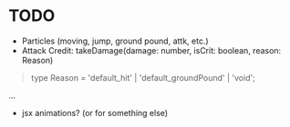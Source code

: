 # TODO

- Particles (moving, jump, ground pound, attk, etc.)
- Attack Credit: takeDamage(damage: number, isCrit: boolean, reason: Reason)
> type Reason = 'default_hit' | 'default_groundPound' | 'void';

...

- jsx animations? (or for something else)
